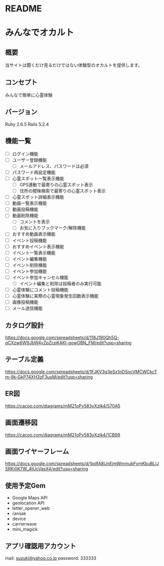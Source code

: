 # README

# みんなでオカルト

## 概要
当サイトは聞くだけ見るだけではない体験型のオカルトを提供します。

## コンセプト
みんなで簡単に心霊体験

## バージョン
Ruby 2.6.5
Rails 5.2.4

## 機能一覧
- [ ] ログイン機能
- [ ] ユーザー登録機能
  - [ ] メールアドレス、パスワードは必須
- [ ] パスワード再設定機能
- [ ] 心霊スポット一覧表示機能
  - [ ] GPS連動で最寄りの心霊スポット表示
  - [ ] 住所の曖昧検索で最寄りの心霊スポット表示
- [ ] 心霊スポット詳細表示機能
- [ ] 動画一覧表示機能
- [ ] 動画投稿機能
- [ ] 動画削除機能
  - [ ] コメントを表示
  - [ ] お気に入りブックマーク/解除機能
- [ ] おすすめ動画表示機能
- [ ] イベント投稿機能
- [ ] おすすめイベント表示機能
- [ ] イベント一覧表示機能
- [ ] イベント編集機能
- [ ] イベント削除機能
- [ ] イベント参加機能
- [ ] イベント参加キャンセル機能
  - [ ] イベント編集と削除は投稿者のみ実行可能
- [ ] 心霊体験にコメント投稿機能
- [ ] 心霊体験に実際の心霊現象発生回数表示機能
- [ ] 画像投稿機能
- [ ] メール送信機能

## カタログ設計
https://docs.google.com/spreadsheets/d/118J190Qh5Q-qCXzw6W9JbW4vZpZcpKAKl-qowOBN_FM/edit?usp=sharing

## テーブル定義
https://docs.google.com/spreadsheets/d/1FJKV3g3eSx1nDSocVMCWCkcTm-9k-GkP74XH3zF3usM/edit?usp=sharing

## ER図
https://cacoo.com/diagrams/mM21oPy583yXzIk4/570A5

## 画面遷移図
https://cacoo.com/diagrams/mM21oPy583yXzIk4/1CB99

## 画面ワイヤーフレーム
https://docs.google.com/spreadsheets/d/1pdfA8UnEjmWmmubFymKbuBLjJSRKi0K7W_4tUcVasX4/edit?usp=sharing

## 使用予定Gem
* Google Maps API
* geolocation API
* letter_opener_web
* ransak
* device
* carrierwave
* mini_magick

## アプリ確認用アカウント
mail: suzuki@yahoo.co.jp
password: 333333
